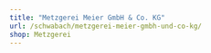 ```yaml
---
title: "Metzgerei Meier GmbH & Co. KG"
url: /schwabach/metzgerei-meier-gmbh-und-co-kg/
shop: Metzgerei
---
```


